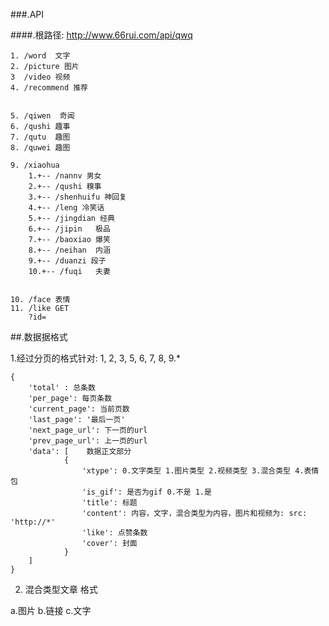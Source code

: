 ###.API



####.根路径: http://www.66rui.com/api/qwq


    1. /word  文字
    2. /picture 图片
    3  /video 视频
    4. /recommend 推荐
    
    
    5. /qiwen  奇闻
    6. /qushi 趣事
    7. /qutu  趣图
    8. /quwei 趣图
    
    9. /xiaohua
        1.+-- /nannv 男女
        2.+-- /qushi 糗事
        3.+-- /shenhuifu 神回复
        4.+-- /leng 冷笑话
        5.+-- /jingdian 经典
        6.+-- /jipin   极品
        7.+-- /baoxiao 爆笑
        8.+-- /neihan  内涵
        9.+-- /duanzi 段子
        10.+-- /fuqi   夫妻


	10. /face 表情
	11. /like GET
	    ?id=

	
	
        
    


##.数据据格式


1.经过分页的格式针对: 1, 2, 3, 5, 6, 7, 8, 9.*
    

    {
        'total' : 总条数
        'per_page': 每页条数
        'current_page': 当前页数
        'last_page': '最后一页'
        'next_page_url': 下一页的url
        'prev_page_url': 上一页的url
        'data': [    数据正文部分
                {
                    'xtype': 0.文字类型 1.图片类型 2.视频类型 3.混合类型 4.表情包
                    'is_gif': 是否为gif 0.不是 1.是
                    'title': 标题
                    'content': 内容，文字，混合类型为内容，图片和视频为: src: 'http://*'
                    'like': 点赞条数
                    'cover': 封面
                }
        ]
    }
    
2. 混合类型文章 格式

a.图片 b.链接 c.文字